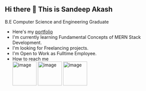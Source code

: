 ## Hi there 👋 This is Sandeep Akash

B.E Computer Science and Engineering Graduate

- Here's my [portfolio](https://www.github.com/sandeepakash07)
- I'm currently learning Fundamental Concepts of MERN Stack Development.
- I'm looking for Freelancing projects.
- I'm Open to Work as Fulltime Employee.
- How to reach me
<br/>[<img width="75" height="75" alt="image" src="https://github.com/user-attachments/assets/68dad68e-bca4-4e52-acea-049cb3b18c01" />](https://www.linkedin.com/in/sandeepaakash) [<img width="75" height="75" alt="image" src="https://github.com/user-attachments/assets/b669b753-6337-4aa8-b4f0-7a9a9d9b9998" />](https://www.instagram.com/sandeepakash_) [<img width="75" height="75" alt="image" src="https://github.com/user-attachments/assets/980d679e-c53d-4463-ac68-e785e7274cad" />
](https://www.x.com/sandeepakash_)
